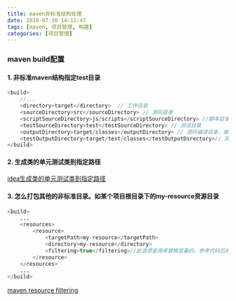 ```yaml
---
title: maven非标准结构处理
date: 2018-07-30 14:11:47
tags: [maven, 项目管理, 构建]
categories: [项目管理]
---
```

### maven build配置
#### 1. 非标准maven结构指定test目录
```java
<build>
    //...
    <directory>target</directory>  // 工作目录  
    <sourceDirectory>src</sourceDirectory> // 源码目录  
    <scriptSourceDirectory>js/scripts</scriptSourceDirectory> //脚本目录  
    <testSourceDirectory>test</testSourceDirectory> // 测试目录  
    <outputDirectory>target/classes</outputDirectory> // 源码编译目录，被工作目录包含  
    <testOutputDirectory>target/test/classes</testOutputDirectory>// 测试源码编译目录，被工作目录包含  
</build>

```
#### 2. 生成类的单元测试类到指定路径
[idea生成类的单元测试类到指定路径](https://www.cnblogs.com/xinziyublog/p/5694420.html)

#### 3. 怎么打包其他的非标准目录。如某个项目根目录下的my-resource资源目录
```java
<build>
    ...
    <resources>
        <resource>
            <targetPath>my-resource</targetPath>
            <directory>my-resource</directory>
            <filtering>true</filtering>//此选项是用来替换变量的，参考代码后的文档
        </resource>
    </resources>
    ...
</build>
```
[maven resource filtering](https://maven.apache.org/plugins/maven-resources-plugin/examples/filter.html)
